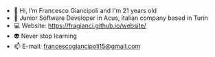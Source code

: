 - 👋 Hi, I’m Francesco Giancipoli and I'm 21 years old
- 👀 Junior Software Developer in Acus, italian company based in Turin
- 💻 Website: https://fragianci.github.io/website/
- 👽 Never stop learning
- 📫 E-mail: francescogiancipoli15@gmail.com

<!---
fragianci/fragianci is a ✨ special ✨ repository because its `README.md` (this file) appears on your GitHub profile.
You can click the Preview link to take a look at your changes.
--->
